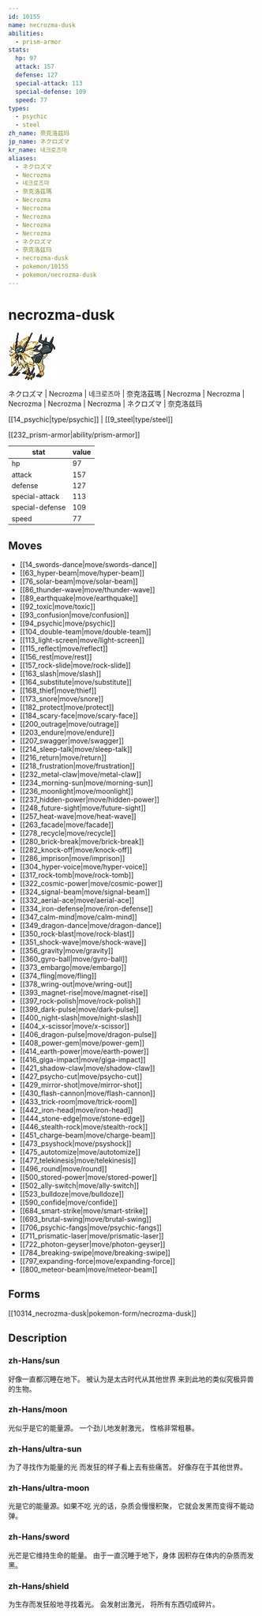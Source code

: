 ```yaml
---
id: 10155
name: necrozma-dusk
abilities:
  - prism-armor
stats:
  hp: 97
  attack: 157
  defense: 127
  special-attack: 113
  special-defense: 109
  speed: 77
types:
  - psychic
  - steel
zh_name: 奈克洛兹玛
jp_name: ネクロズマ
kr_name: 네크로즈마
aliases:
  - ネクロズマ
  - Necrozma
  - 네크로즈마
  - 奈克洛茲瑪
  - Necrozma
  - Necrozma
  - Necrozma
  - Necrozma
  - Necrozma
  - ネクロズマ
  - 奈克洛兹玛
  - necrozma-dusk
  - pokemon/10155
  - pokemon/necrozma-dusk
---
```

# necrozma-dusk

![](https://raw.githubusercontent.com/PokeAPI/sprites/master/sprites/pokemon/10155.png)

ネクロズマ | Necrozma | 네크로즈마 | 奈克洛茲瑪 | Necrozma | Necrozma | Necrozma | Necrozma | Necrozma | ネクロズマ | 奈克洛兹玛

[[14_psychic|type/psychic]] | [[9_steel|type/steel]]

[[232_prism-armor|ability/prism-armor]]

|stat|value|
|---|---|
|hp|97|
|attack|157|
|defense|127|
|special-attack|113|
|special-defense|109|
|speed|77|


## Moves

- [[14_swords-dance|move/swords-dance]]
- [[63_hyper-beam|move/hyper-beam]]
- [[76_solar-beam|move/solar-beam]]
- [[86_thunder-wave|move/thunder-wave]]
- [[89_earthquake|move/earthquake]]
- [[92_toxic|move/toxic]]
- [[93_confusion|move/confusion]]
- [[94_psychic|move/psychic]]
- [[104_double-team|move/double-team]]
- [[113_light-screen|move/light-screen]]
- [[115_reflect|move/reflect]]
- [[156_rest|move/rest]]
- [[157_rock-slide|move/rock-slide]]
- [[163_slash|move/slash]]
- [[164_substitute|move/substitute]]
- [[168_thief|move/thief]]
- [[173_snore|move/snore]]
- [[182_protect|move/protect]]
- [[184_scary-face|move/scary-face]]
- [[200_outrage|move/outrage]]
- [[203_endure|move/endure]]
- [[207_swagger|move/swagger]]
- [[214_sleep-talk|move/sleep-talk]]
- [[216_return|move/return]]
- [[218_frustration|move/frustration]]
- [[232_metal-claw|move/metal-claw]]
- [[234_morning-sun|move/morning-sun]]
- [[236_moonlight|move/moonlight]]
- [[237_hidden-power|move/hidden-power]]
- [[248_future-sight|move/future-sight]]
- [[257_heat-wave|move/heat-wave]]
- [[263_facade|move/facade]]
- [[278_recycle|move/recycle]]
- [[280_brick-break|move/brick-break]]
- [[282_knock-off|move/knock-off]]
- [[286_imprison|move/imprison]]
- [[304_hyper-voice|move/hyper-voice]]
- [[317_rock-tomb|move/rock-tomb]]
- [[322_cosmic-power|move/cosmic-power]]
- [[324_signal-beam|move/signal-beam]]
- [[332_aerial-ace|move/aerial-ace]]
- [[334_iron-defense|move/iron-defense]]
- [[347_calm-mind|move/calm-mind]]
- [[349_dragon-dance|move/dragon-dance]]
- [[350_rock-blast|move/rock-blast]]
- [[351_shock-wave|move/shock-wave]]
- [[356_gravity|move/gravity]]
- [[360_gyro-ball|move/gyro-ball]]
- [[373_embargo|move/embargo]]
- [[374_fling|move/fling]]
- [[378_wring-out|move/wring-out]]
- [[393_magnet-rise|move/magnet-rise]]
- [[397_rock-polish|move/rock-polish]]
- [[399_dark-pulse|move/dark-pulse]]
- [[400_night-slash|move/night-slash]]
- [[404_x-scissor|move/x-scissor]]
- [[406_dragon-pulse|move/dragon-pulse]]
- [[408_power-gem|move/power-gem]]
- [[414_earth-power|move/earth-power]]
- [[416_giga-impact|move/giga-impact]]
- [[421_shadow-claw|move/shadow-claw]]
- [[427_psycho-cut|move/psycho-cut]]
- [[429_mirror-shot|move/mirror-shot]]
- [[430_flash-cannon|move/flash-cannon]]
- [[433_trick-room|move/trick-room]]
- [[442_iron-head|move/iron-head]]
- [[444_stone-edge|move/stone-edge]]
- [[446_stealth-rock|move/stealth-rock]]
- [[451_charge-beam|move/charge-beam]]
- [[473_psyshock|move/psyshock]]
- [[475_autotomize|move/autotomize]]
- [[477_telekinesis|move/telekinesis]]
- [[496_round|move/round]]
- [[500_stored-power|move/stored-power]]
- [[502_ally-switch|move/ally-switch]]
- [[523_bulldoze|move/bulldoze]]
- [[590_confide|move/confide]]
- [[684_smart-strike|move/smart-strike]]
- [[693_brutal-swing|move/brutal-swing]]
- [[706_psychic-fangs|move/psychic-fangs]]
- [[711_prismatic-laser|move/prismatic-laser]]
- [[722_photon-geyser|move/photon-geyser]]
- [[784_breaking-swipe|move/breaking-swipe]]
- [[797_expanding-force|move/expanding-force]]
- [[800_meteor-beam|move/meteor-beam]]

## Forms



[[10314_necrozma-dusk|pokemon-form/necrozma-dusk]]

## Description

### zh-Hans/sun

好像一直都沉睡在地下。
被认为是太古时代从其他世界
来到此地的类似究极异兽的生物。

### zh-Hans/moon

光似乎是它的能量源。
一个劲儿地发射激光，
性格非常粗暴。

### zh-Hans/ultra-sun

为了寻找作为能量的光
而发狂的样子看上去有些痛苦。
好像存在于其他世界。

### zh-Hans/ultra-moon

光是它的能量源。如果不吃
光的话，杂质会慢慢积聚，
它就会发黑而变得不能动弹。

### zh-Hans/sword

光芒是它维持生命的能量。
由于一直沉睡于地下，身体
因积存在体内的杂质而发黑。

### zh-Hans/shield

为生存而发狂般地寻找着光。
会发射出激光，
将所有东西切成碎片。

